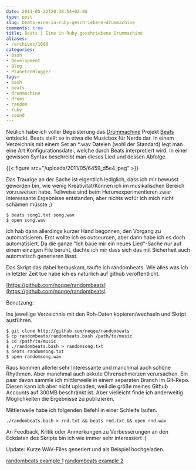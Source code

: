 ```yaml
---
date: 2011-05-22T20:38:54+02:00
type: post
slug: beats-eine-in-ruby-geschriebene-drummachine
comments: true
title: Beats | Eine in Ruby geschriebene Drummachine
aliases:
- /archives/1680
categories:
- Bash
- Development
- Blog
- PlanetenBlogger
tags:
- bash
- beats
- drummachine
- drums
- random
- ruby
- sound
---
```


Neulich habe ich voller Begeisterung das [Drummachine](http://beatsdrummachine.com/) Projekt [Beats](https://github.com/jstrait/beats/) entdeckt. Beats stellt so in etwa die Musicbox für Nerds dar. In einem Verzeichnis mit einem Set an *.wav Dateien (wohl der Standard) legt man eine Art Konfigurationsdatei, welche durch Beats interpretiert wird. In einer gewissen Syntax beschreibt man dieses Lied und dessen Abfolge.

{{< figure src="/uploads/2011/05/6459_d5e4.jpeg" >}}

Das Traurige an der Sache ist eigentlich lediglich, dass ich mir bewusst geworden bin, wie wenig Kreativität/Können ich im musikalischen Bereich vorzuweisen habe. Teilweise sind beim Herumexperimentieren zwar Interessante Ergebnisse entstanden, aber nichts wofür ich mich nicht schämen müsste ;)

```
$ beats song1.txt song.wav
$ open song.wav
```


Ich hab dann allerdings kurzer Hand begonnen, den Vorgang zu automatisieren. Erst wollte ich es outsourcen, aber dann habe ich es doch automatisiert. Da die ganze "Ich baue mir ein neues Lied"-Sache nur auf einem einzigen File beruht, dachte ich mir dass sich das mit Sicherheit auch automatisch generieren lässt.

Das Skript das dabei herauskam, taufte ich randombeats. Wie alles was ich in letzter Zeit tue habe ich es natürlich auf github veröffentlicht.

[https://github.com/noqqe/randombeats](https://github.com/noqqe/randombeats)

Benutzung:

Ins jeweilige Verzeichnis mit den Roh-Daten kopieren/wechseln und Skript ausführen.

```
$ git clone http://github.com/noqqe/randombeats
$ cp randombeats/randombeats.bash /path/to/music
$ cd /path/to/music
$ ./randombeats.bash > randomsong.txt
$ beats randomsong.txt
$ open randomsong.wav
```


Raus kommen allerlei sehr Interessante und manchmal auch schöne Rhythmen. Aber manchmal auch akkute Ohrenschmerzen verursachen. Ein paar davon sammle ich mittlerweile in einem separaten Branch im Git-Repo. Diesen kann ich aber nicht uploaden, weil die größe meines Github Accounts auf 300MB beschränkt ist. Aber vielleicht finde ich anderweitig Möglichkeiten die Ergebnisse zu publizieren.

Mittlerweile habe ich  folgenden Befehl in einer Schleife laufen.

```
./randombeats.bash > rnd.txt && beats rnd.txt && open rnd.wav
```


An Feedback, Kritik oder Anmerkungen zu Verbesserungen an den Eckdaten des Skripts bin ich wie immer sehr interessiert :)

Update: Kurze WAV-Files generiert und als Beispiel hochgeladen.

[randombeats example 1](/uploads/2011/05/rnd.mp3)
[randombeats example 2](/uploads/2011/05/wheep.mp3)



